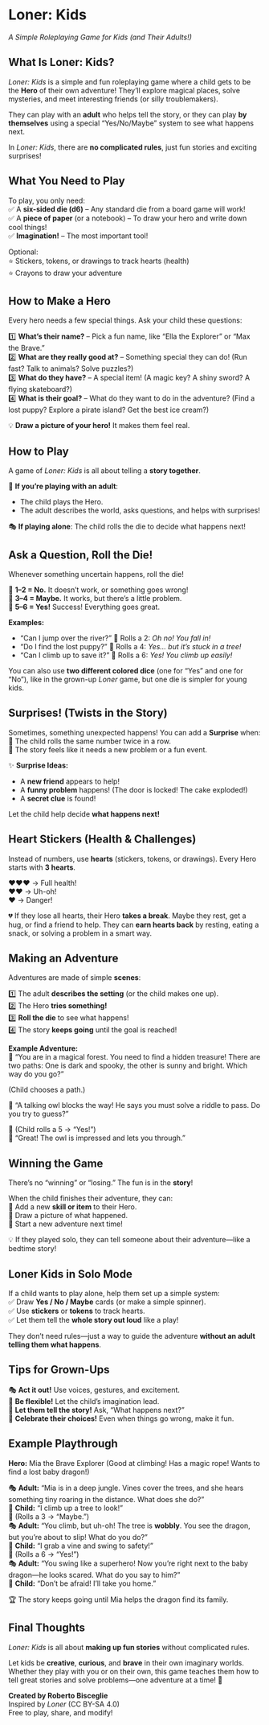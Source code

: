 # **Loner: Kids**  
*A Simple Roleplaying Game for Kids (and Their Adults!)*  

## **What Is Loner: Kids?**  
_Loner: Kids_ is a simple and fun roleplaying game where a child gets to be the **Hero** of their own adventure! They’ll explore magical places, solve mysteries, and meet interesting friends (or silly troublemakers).  

They can play with an **adult** who helps tell the story, or they can play **by themselves** using a special “Yes/No/Maybe” system to see what happens next.  

In _Loner: Kids_, there are **no complicated rules**, just fun stories and exciting surprises!  

## **What You Need to Play**  
To play, you only need:  
✅ A **six-sided die (d6)** – Any standard die from a board game will work!  
✅ A **piece of paper** (or a notebook) – To draw your hero and write down cool things!  
✅ **Imagination!** – The most important tool!  

Optional:  
⭐ Stickers, tokens, or drawings to track hearts (health)  
⭐ Crayons to draw your adventure  

## **How to Make a Hero**  
Every hero needs a few special things. Ask your child these questions:  

1️⃣ **What’s their name?** – Pick a fun name, like “Ella the Explorer” or “Max the Brave.”  
2️⃣ **What are they really good at?** – Something special they can do! (Run fast? Talk to animals? Solve puzzles?)  
3️⃣ **What do they have?** – A special item! (A magic key? A shiny sword? A flying skateboard?)  
4️⃣ **What is their goal?** – What do they want to do in the adventure? (Find a lost puppy? Explore a pirate island? Get the best ice cream?)  

💡 **Draw a picture of your hero!** It makes them feel real.  

## **How to Play**  
A game of _Loner: Kids_ is all about telling a **story together**.  

👤 **If you’re playing with an adult**:  
- The child plays the Hero.  
- The adult describes the world, asks questions, and helps with surprises!  

🎭 **If playing alone**: The child rolls the die to decide what happens next!  

## **Ask a Question, Roll the Die!**  
Whenever something uncertain happens, roll the die!  

🎲 **1–2 = No.** It doesn’t work, or something goes wrong!  
🎲 **3–4 = Maybe.** It works, but there’s a little problem.  
🎲 **5–6 = Yes!** Success! Everything goes great.  

**Examples:**  
- “Can I jump over the river?” 🎲 Rolls a 2: *Oh no! You fall in!*  
- “Do I find the lost puppy?” 🎲 Rolls a 4: *Yes… but it’s stuck in a tree!*  
- “Can I climb up to save it?” 🎲 Rolls a 6: *Yes! You climb up easily!*  

You can also use **two different colored dice** (one for “Yes” and one for “No”), like in the grown-up *Loner* game, but one die is simpler for young kids.  

## **Surprises! (Twists in the Story)**  
Sometimes, something unexpected happens! You can add a **Surprise** when:  
🔹 The child rolls the same number twice in a row.  
🔹 The story feels like it needs a new problem or a fun event.  

✨ **Surprise Ideas:**  
- A **new friend** appears to help!  
- A **funny problem** happens! (The door is locked! The cake exploded!)  
- A **secret clue** is found!  

Let the child help decide **what happens next!**  

## **Heart Stickers (Health & Challenges)**  
Instead of numbers, use **hearts** (stickers, tokens, or drawings). Every Hero starts with **3 hearts**.  

❤️❤️❤️ → Full health!  
❤️❤️ → Uh-oh!  
❤️ → Danger!  

💔 If they lose all hearts, their Hero **takes a break**. Maybe they rest, get a hug, or find a friend to help. They can **earn hearts back** by resting, eating a snack, or solving a problem in a smart way.  

## **Making an Adventure**  
Adventures are made of simple **scenes**:  

1️⃣ The adult **describes the setting** (or the child makes one up).  
2️⃣ The Hero **tries something!**  
3️⃣ **Roll the die** to see what happens!  
4️⃣ The story **keeps going** until the goal is reached!  

**Example Adventure:**  
🌳 “You are in a magical forest. You need to find a hidden treasure! There are two paths: One is dark and spooky, the other is sunny and bright. Which way do you go?”  

(Child chooses a path.)  

🦉 “A talking owl blocks the way! He says you must solve a riddle to pass. Do you try to guess?”  

🎲 (Child rolls a 5 → “Yes!”)  
🦉 “Great! The owl is impressed and lets you through.”  

## **Winning the Game**  
There’s no “winning” or “losing.” The fun is in the **story**!  

When the child finishes their adventure, they can:  
🏅 Add a new **skill or item** to their Hero.  
📜 Draw a picture of what happened.  
🔄 Start a new adventure next time!  

💡 If they played solo, they can tell someone about their adventure—like a bedtime story!  

## **Loner Kids in Solo Mode**  
If a child wants to play alone, help them set up a simple system:  
✅ Draw **Yes / No / Maybe** cards (or make a simple spinner).  
✅ Use **stickers** or **tokens** to track hearts.  
✅ Let them tell the **whole story out loud** like a play!  

They don’t need rules—just a way to guide the adventure **without an adult telling them what happens**.  

## **Tips for Grown-Ups**  
🎭 **Act it out!** Use voices, gestures, and excitement.  
🤹 **Be flexible!** Let the child’s imagination lead.  
📖 **Let them tell the story!** Ask, “What happens next?”  
👏 **Celebrate their choices!** Even when things go wrong, make it fun.  

## **Example Playthrough**  
**Hero:** Mia the Brave Explorer (Good at climbing! Has a magic rope! Wants to find a lost baby dragon!)  

🎭 **Adult:** “Mia is in a deep jungle. Vines cover the trees, and she hears something tiny roaring in the distance. What does she do?”  
👧 **Child:** “I climb up a tree to look!”  
🎲 (Rolls a 3 → “Maybe.”)  
🎭 **Adult:** “You climb, but uh-oh! The tree is **wobbly**. You see the dragon, but you’re about to slip! What do you do?”  
👧 **Child:** “I grab a vine and swing to safety!”  
🎲 (Rolls a 6 → “Yes!”)  
🎭 **Adult:** “You swing like a superhero! Now you’re right next to the baby dragon—he looks scared. What do you say to him?”  
👧 **Child:** “Don’t be afraid! I’ll take you home.”  

🏆 The story keeps going until Mia helps the dragon find its family.  

## **Final Thoughts**  
_Loner: Kids_ is all about **making up fun stories** without complicated rules.  

Let kids be **creative**, **curious**, and **brave** in their own imaginary worlds. Whether they play with you or on their own, this game teaches them how to tell great stories and solve problems—one adventure at a time! 🚀  

**Created by Roberto Bisceglie**  
Inspired by *Loner* (CC BY-SA 4.0)  
Free to play, share, and modify!  

